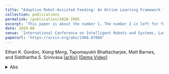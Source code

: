 ```yaml
---
title: "Adaptive Robot-Assisted Feeding: An Online Learning Framework for Acquiring Previously-Unseen Food Items"
collection: publications
permalink: /publication/2020-IROS
excerpt: 'This paper is about the number 1. The number 2 is left for future work.'
date: 2020-08
venue: 'International Conference on Intelligent Robots and Systems, Las Vegas, US, 2020'
paperurl: 'https://arxiv.org/abs/1908.07088'
---
```


Ethan K. Gordon, *Xiang Meng*, Tapomayukh Bhattacharjee, Matt Barnes, and Siddhartha S. Srinivasa
[[arXiv](https://arxiv.org/abs/1908.07088)] [[Demo Video](https://www.youtube.com/watch?v=YI6hSol2oR4)]
<details>
<summary>Abs</summary>
<br>
A successful robot-assisted feeding system requires bite acquisition of a wide variety of food items. It must adapt to changing user food preferences under uncertain visual and physical environments. Different food items in different environmental conditions require different manipulation strategies for successful bite acquisition. Therefore, a key challenge is how to handle previously unseen food items with very different success rate distributions over strategy. Combining low-level controllers and planners into discrete action trajectories, we show that the problem can be represented using a linear contextual bandit setting. We construct a simulated environment using a doubly robust loss estimate from previously seen food items, which we use to tune the parameters of off-the-shelf contextual bandit algorithms. Finally, we demonstrate empirically on a robot-assisted feeding system that, even starting with a model trained on thousands of skewering attempts on dissimilar previously seen food items, ϵ-greedy and LinUCB algorithms can quickly converge to the most successful manipulation strategy. 
</details>
